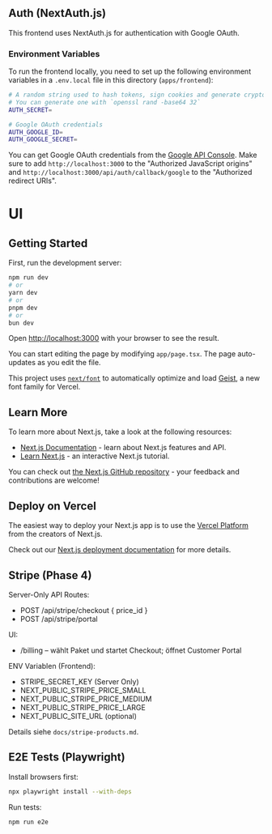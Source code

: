 ## Auth (NextAuth.js)

This frontend uses NextAuth.js for authentication with Google OAuth.

### Environment Variables

To run the frontend locally, you need to set up the following environment variables in a `.env.local` file in this directory (`apps/frontend`):

```bash
# A random string used to hash tokens, sign cookies and generate cryptographic keys.
# You can generate one with `openssl rand -base64 32`
AUTH_SECRET=

# Google OAuth credentials
AUTH_GOOGLE_ID=
AUTH_GOOGLE_SECRET=
```

You can get Google OAuth credentials from the [Google API Console](https://console.developers.google.com/apis/credentials). Make sure to add `http://localhost:3000` to the "Authorized JavaScript origins" and `http://localhost:3000/api/auth/callback/google` to the "Authorized redirect URIs".

# UI

## Getting Started

First, run the development server:

```bash
npm run dev
# or
yarn dev
# or
pnpm dev
# or
bun dev
```

Open [http://localhost:3000](http://localhost:3000) with your browser to see the result.

You can start editing the page by modifying `app/page.tsx`. The page auto-updates as you edit the file.

This project uses [`next/font`](https://nextjs.org/docs/app/building-your-application/optimizing/fonts) to automatically optimize and load [Geist](https://vercel.com/font), a new font family for Vercel.

## Learn More

To learn more about Next.js, take a look at the following resources:

- [Next.js Documentation](https://nextjs.org/docs) - learn about Next.js features and API.
- [Learn Next.js](https://nextjs.org/learn) - an interactive Next.js tutorial.

You can check out [the Next.js GitHub repository](https://github.com/vercel/next.js) - your feedback and contributions are welcome!

## Deploy on Vercel

The easiest way to deploy your Next.js app is to use the [Vercel Platform](https://vercel.com/new?utm_medium=default-template&filter=next.js&utm_source=create-next-app&utm_campaign=create-next-app-readme) from the creators of Next.js.

Check out our [Next.js deployment documentation](https://nextjs.org/docs/app/building-your-application/deploying) for more details.

## Stripe (Phase 4)

Server-Only API Routes:
- POST /api/stripe/checkout { price_id }
- POST /api/stripe/portal

UI:
- /billing – wählt Paket und startet Checkout; öffnet Customer Portal

ENV Variablen (Frontend):
- STRIPE_SECRET_KEY (Server Only)
- NEXT_PUBLIC_STRIPE_PRICE_SMALL
- NEXT_PUBLIC_STRIPE_PRICE_MEDIUM
- NEXT_PUBLIC_STRIPE_PRICE_LARGE
- NEXT_PUBLIC_SITE_URL (optional)

Details siehe `docs/stripe-products.md`.

## E2E Tests (Playwright)

Install browsers first:

```bash
npx playwright install --with-deps
```

Run tests:

```bash
npm run e2e
```
